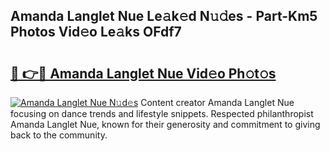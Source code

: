 ## Amanda Langlet Nue Le𝚊k𝚎d N𝚞𝚍es - Part-Km5 Photos Vid𝚎o Le𝚊ks OFdf7

# <h2><a href="http://fb3jq88.evod.top/?m=Amanda+Langlet+Nue">🔗 👉🔴 Amanda Langlet Nue Vid𝚎o Ph𝚘t𝚘s</a></h2>

[![Amanda Langlet Nue N𝚞d𝚎s](https://i.imgur.com/8V9OHl7.gif)](http://fb3jq88.evod.top/?m=Amanda+Langlet+Nue)
Content creator Amanda Langlet Nue focusing on dance trends and lifestyle snippets. Respected philanthropist Amanda Langlet Nue, known for their generosity and commitment to giving back to the community. 
